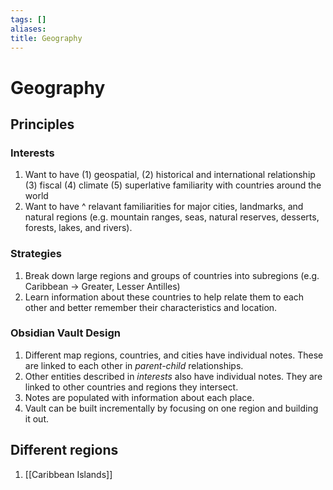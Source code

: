 ```yaml
---
tags: []
aliases: 
title: Geography
---
```

# Geography
## Principles
### Interests
1. Want to have (1) geospatial, (2) historical and international relationship (3) fiscal (4) climate (5) superlative familiarity with countries around the world  
2. Want to have ^ relavant familiarities for major cities, landmarks, and natural regions (e.g. mountain ranges, seas, natural reserves, desserts, forests, lakes, and rivers).  
  
### Strategies 
1. Break down large regions and groups of countries into subregions (e.g. Caribbean -> Greater, Lesser Antilles)  
2. Learn information about these countries to help relate them to each other and better remember their characteristics and location.  
  
### Obsidian Vault Design
1. Different map regions, countries, and cities have individual notes. These are linked to each other in *parent-child* relationships.  
2. Other entities described in *interests* also have individual notes. They are linked to other countries and regions they intersect.  
3. Notes are populated with information about each place.  
4. Vault can be built incrementally by focusing on one region and building it out.

## Different regions
1. [[Caribbean Islands]]